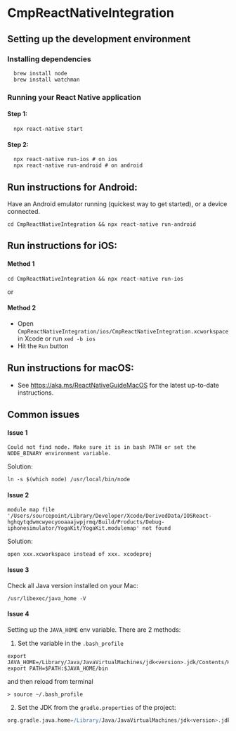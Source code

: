 # CmpReactNativeIntegration

## Setting up the development environment

### Installing dependencies
```shell
  brew install node
  brew install watchman
```

### Running your React Native application
#### Step 1:
```shell
  npx react-native start
```

#### Step 2:
```shell
  npx react-native run-ios # on ios
  npx react-native run-android # on android
```

## Run instructions for Android:
Have an Android emulator running (quickest way to get started), or a device connected.
```shell
cd CmpReactNativeIntegration && npx react-native run-android
```


## Run instructions for iOS:
#### Method 1
```shell
cd CmpReactNativeIntegration && npx react-native run-ios
```
  
or

#### Method 2
- Open `CmpReactNativeIntegration/ios/CmpReactNativeIntegration.xcworkspace` in Xcode or run ``xed -b ios``
- Hit the `Run` button

## Run instructions for macOS:
- See https://aka.ms/ReactNativeGuideMacOS for the latest up-to-date instructions.

## Common issues

#### Issue 1
``Could not find node. Make sure it is in bash PATH or set the NODE_BINARY environment variable.
   ``

Solution:

``ln -s $(which node) /usr/local/bin/node
``

#### Issue 2
``module map file '/Users/sourcepoint/Library/Developer/Xcode/DerivedData/IOSReact-hghqytqdwmcwyecyooaaajwpjrmq/Build/Products/Debug-iphonesimulator/YogaKit/YogaKit.modulemap' not found
``

Solution:

``open xxx.xcworkspace instead of xxx. xcodeproj``

#### Issue 3
Check all Java version installed on your Mac:

``/usr/libexec/java_home -V``

#### Issue 4
Setting up the ``JAVA_HOME`` env variable. There are 2 methods:
1. Set the variable in the ``.bash_profile``

```shell
export JAVA_HOME=/Library/Java/JavaVirtualMachines/jdk<version>.jdk/Contents/Home
export PATH=$PATH:$JAVA_HOME/bin
```

and then reload from terminal

```shell
> source ~/.bash_profile
```

2. Set the JDK from the `gradle.properties` of the project:
```groovy
org.gradle.java.home=/Library/Java/JavaVirtualMachines/jdk<version>.jdk/Contents/Home
```





  
